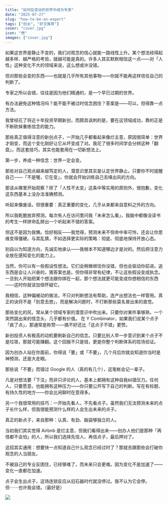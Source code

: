 ```yaml
---
title: "如何在变动的世界中成为专家"
date: "2025-07-27"
slug: "how-to-be-an-expert"
tags: ["创业", "好文推荐"]
cover: "cover.jpg"
icon: "😎"
images: ["cover.jpg"]
---
```

如果这世界是静止不变的，我们对观念的信心就能一路线性上升。某个想法经得起越多样、越严格的考验，就越可能是真的。许多人其实默默相信这一点——对「人性」这种变化不大的领域来说，这么想或许没错。



但对那些会变的东西——也就是几乎所有其他事物——你就不能再这样信任自己的判断了。



专家之所以会错，往往是因为他们精通的，是一个早已过期的世界。



有办法避免这种情况吗？能不能不被过时信念困住？答案是——可以，但得靠一点方法。



我曾经花了将近十年投资早期新创，而颇具讽刺的是，要在这领域成功，靠的正是不断砍掉重练信念的能力。



那些真正值得注意的新创点子，一开始几乎都看起来像烂主意，原因很简单：世界才刚变，而这个变化刚好让它从坏变成了对。我花了很多时间学会分辨这种「翻盘」，而这套技巧，其实也能套用在一切新想法上。



第一步，养成一种信念：世界一定会变。



那些对自己观点越来越笃定的人，潜意识里其实是认定世界静止。只要你不时提醒自己——「不是喔，它在变」，你就会开始训练自己去嗅出风的方向。



那该从哪里开始观察？除了「人性不太变」这条中等实用的原则外，很抱歉，变化这东西基本上没办法准确预测。



听起来像废话，但很重要：真正重要的变化，几乎从来都来自意料之外的方向。



所以我乾脆放弃预测。每次有人在访问里问我「未来怎么看」，我脑中都像没读书的考生一样拼命乱掰出一个听起来不错的答案。



但这不是因为我懒。恰好相反——我觉得，预测未来不但命中率可怜，还会让你思维变得僵硬。与其乱猜，不如选择更实际的策略：彻底、彻底地保持开放心态。



别自以为知道方向，先诚实地承认——我根本不知道哪边才是对的。然后把注意力全放在感知变化的能力上。



当然，你可以有一些假设性想法。它们会稍微绑住你没错，但也会驱动你前进。追东西是会让人兴奋的，猜答案也是。但你得非常有纪律，不让这些假设变成执念。
一旦别人开始把某个想法跟你绑在一起，那个想法就更可能变成你想相信的东西——这时你就该加倍怀疑它。



我相信，这种偏被动的做法，不只对判断想法有帮助，连产出想法也一样管用。真正的诀窍不是「刻意去想」，而是解决问题时，不打断那些莫名冒出来的直觉。



那些变化的风，常从某个领域专家的潜意识中吹出来。只要你对某件事够熟，一个突然跳出来的怪念头，几乎都有价值。
在 Y Combinator，如果我们说某个点子「疯了点」，那通常是称赞——搞不好还比「这点子不错」更赞。



新创投资人有极高的动机要刷新自己的信念。只要比别人早一步意识到某个点子不是垃圾，那就可能赚翻。这个回报不只是钱，更是你整个判断体系的现场验证。



因为创办人站在你面前，你得说「要」或「不要」，几个月后你就会知道你当时是神预测，还是大走眼。



那些说「不要」而错过 Google 的人（真的有几个），这笔帐会记一辈子。



凡是对想法要「下注」而非只评论的人，基本上都拥有这种自我纠错压力。任何人，只要愿意，也能拥有这种压力——你只要公开写下自己的判断。写在有标题、有持久性的地方——你会比闲聊时在意得多。



另一个我很常用的技巧：一开始先看人，不先看点子。虽然我们无法预测未来的点子长什么样，但我很能预测什么样的人会生出未来的点子。



真正的新点子，来自那种：认真、有劲、脑袋够独立的人。



当初我们其实觉得 Airbnb 是烂主意，但我们看得出来——创办人他们是那种「再怪都不会怕」的人，所以我们选择先信人、再信点子，最后押对了。



这招其实通用：想要快一点知道自己什么观念已经过时了？那就去跟那些会打破你观念的人当朋友。



不被自己的专业反困住，已经够难了，而未来只会更难。因为变化不是加速了——变化一直都在加速。



点子会生出点子，这场连锁反应从旧石器时代就没停过。我不认为它会停。
但⋯⋯也许我会错。（最好是）




![](https://prod-files-secure.s3.us-west-2.amazonaws.com/112d0858-5090-4d34-a606-b75eb8d65fd2/46476355-9cf3-4e99-9b7a-3531bc426380/1000202064.png?X-Amz-Algorithm=AWS4-HMAC-SHA256&X-Amz-Content-Sha256=UNSIGNED-PAYLOAD&X-Amz-Credential=ASIAZI2LB466THZQBUOF%2F20251007%2Fus-west-2%2Fs3%2Faws4_request&X-Amz-Date=20251007T094522Z&X-Amz-Expires=3600&X-Amz-Security-Token=IQoJb3JpZ2luX2VjEAoaCXVzLXdlc3QtMiJIMEYCIQDeLjgWjv9qISxo%2FUQ9R1CQsyeZ3jV4VIoSDlVDTsCSSgIhAKWJUBGnpdoxxa2E3oyP%2BsUZYZ6MJZxYlUWhADYEhGIKKogECKP%2F%2F%2F%2F%2F%2F%2F%2F%2F%2FwEQABoMNjM3NDIzMTgzODA1Igx21H%2B38hNf9KWx8jwq3APgNDfMsrdm9H7GaobI5ardYhkfTEIhqrU7Okn4mn0POyKjyTjHrc4tQhpo0%2FLJloxARnqVEdFd%2FcKWRhQAbCzeko9%2BoYnMFkFil6%2FzVknNwHEi1qILt%2BkUf47ih7QPPOetOy%2FCZ%2Fvp5CZ8YdnZxq779ePnml0072G7RPUQm0PVbJpLbQTZK1os6XbKY5Lkpsz22qz5LDgvPNurmsg55NYu7tivjngwv4IGW89BRBqzpJT2XcQkS67GTr9wF2ptJzZ1EtPfKos0lttEvvZm6fXmQ2%2FOrefW8sRx9M1uRgb5tSTJfxvOcLWYvS4XhDG5IDv3ZjJxW8QdmSF0XGmxPLCDj88Dyp5rGIz2qsxYJWpqyHgs5asEgUbmV14hZHclpKVHDeX6wuYt1VQko1%2BefqFg6dNdNvE440ruMFE8Vuix0QP7OqA2GtamocWoxSRoY6nR0sP31OtqP5f5JdHOylS1Wpg8ixbmTQi4f2YKHWvb1zC5NpCjododwjGMesCvNu5La5%2BhYBs2%2FuOM%2BotpJZywgfKFg6BwhmHRVO6RPucWkyqBHfLCAxtzeCNycNVVIvSA1ix1TJ8a8fFAwUZloYLRQYBZp1D5FPW%2FLh0Kj0IQKAh43EhWcv4zsZV8PDD4upPHBjqkAdXtCDUwCHtwk4rIzV8utr8lwFF4ITn6p7a7MpfWGZOmd690oy3FneoU%2FsuZ05ZRXnRnWw0voCWtHJRKaAuX6dRKoj0pUEPIgeO9YTIFwCgIPO9FnlLE9N%2Ffdoj66AgUaw%2Br4liarDsQy60%2BZmn3RSYbS65I7E77y3%2BoxgFI2ft2DNvqkce4TvcR1DYXYOCfla1qYvrbH2m%2B4XGa2rwVK3sv4FcD&X-Amz-Signature=d9707e1d656f5afacc62dc1c84fb8412baea1380b11e915e75b6256d474f9541&X-Amz-SignedHeaders=host&x-amz-checksum-mode=ENABLED&x-id=GetObject)


